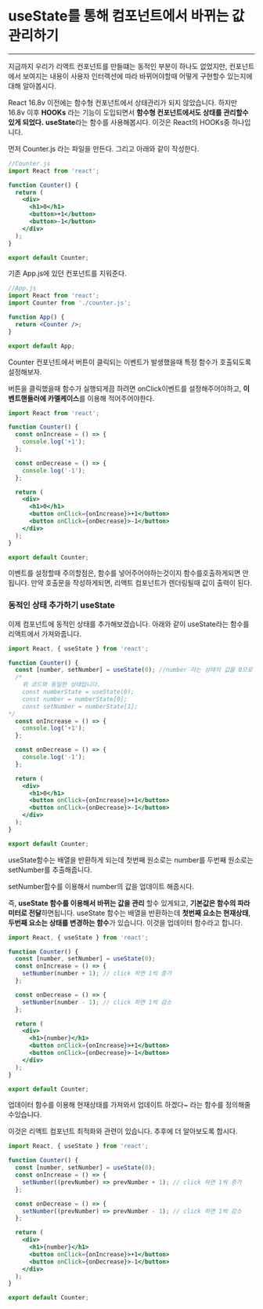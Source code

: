 # useState를 통해 컴포넌트에서 바뀌는 값 관리하기

---

지금까지 우리가 리액트 컨포넌트를 만들떄는 동적인 부분이 하나도 없었지만, 컨포넌트에서 보여지는 내용이 사용자 인터렉션에 따라 바뀌어야할때 어떻게 구현할수 있는지에 대해 알아봅시다.

React 16.8v 이전에는 함수형 컨포넌트에서 상태관리가 되지 않았습니다. 하지만 16.8v 이후 **HOOKs** 라는 기능이 도입되면서 **함수형 컨포넌트에서도 상태를 관리할수 있게 되었다.** **useState**라는 함수를 사용해봅시다. 이것은 React의 HOOKs중 하나입니다.

먼저 Counter.js 라는 파일을 만든다. 그리고 아래와 같이 작성한다.

```jsx
//Counter.js
import React from 'react';

function Counter() {
  return (
    <div>
      <h1>0</h1>
      <button>+1</button>
      <button>-1</button>
    </div>
  );
}

export default Counter;
```

기존 App.js에 있던 컨포넌트를 지워준다.

```jsx
//App.js
import React from 'react';
import Counter from './counter.js';

function App() {
  return <Counter />;
}

export default App;
```

Counter 컨포넌트에서 버튼이 클릭되는 이벤트가 발생했을때 특정 함수가 호출되도록 설정해보자.

버튼을 클릭했을때 함수가 실행되게끔 하려면 onClick이벤트를 설정해주어야하고, **이벤트핸들러에 카멜케이스**를 이용해 적어주어야한다.

```jsx
import React from 'react';

function Counter() {
  const onIncrease = () => {
    console.log('+1');
  };

  const onDecrease = () => {
    console.log('-1');
  };

  return (
    <div>
      <h1>0</h1>
      <button onClick={onIncrease}>+1</button>
      <button onClick={onDecrease}>-1</button>
    </div>
  );
}

export default Counter;
```

이벤트를 설정할때 주의할점은, 함수를 넣어주어야하는것이지 함수를호출하게되면 안됩니다. 만약 호출문을 작성하게되면, 리액트 컴포넌트가 렌더링될때 값이 출력이 된다.

### 동적인 상태 추가하기 useState

이제 컴포넌트에 동적인 상태를 추가해보겠습니다. 아래와 같이 useState라는 함수를 리액트에서 가져와줍니다.

```jsx
import React, { useState } from 'react';

function Counter() {
  const [number, setNumber] = useState(0); //number 라는 상태의 값을 0으로 설정
  /*
	위 코드와 동일한 상태입니다.
	const numberState = useState(0);
	const number = numberState[0];
	const setNumber = numberState[1];
*/
  const onIncrease = () => {
    console.log('+1');
  };

  const onDecrease = () => {
    console.log('-1');
  };

  return (
    <div>
      <h1>0</h1>
      <button onClick={onIncrease}>+1</button>
      <button onClick={onDecrease}>-1</button>
    </div>
  );
}

export default Counter;
```

useState함수는 배열을 반환하게 되는데 첫번째 원소로는 number를 두번째 원소로는 setNumber를 추출해줍니다.

setNumber함수를 이용해서 number의 값을 업데이트 해줍시다.

즉, **useState 함수를 이용해서 바뀌는 값을 관리** 할수 있게되고, **기본값은 함수의 파라미터로 전달**하면됩니다. useState 함수는 배열을 반환하는데 **첫번째 요소는 현재상태**, **두번째 요소는 상태를 변경하는 함수**가 있습니다. 이것을 업데이터 함수라고 합니다.

```jsx
import React, { useState } from 'react';

function Counter() {
  const [number, setNumber] = useState(0);
  const onIncrease = () => {
    setNumber(number + 1); // click 하면 1씩 증가
  };

  const onDecrease = () => {
    setNumber(number - 1); // click 하면 1씩 감소
  };

  return (
    <div>
      <h1>{number}</h1>
      <button onClick={onIncrease}>+1</button>
      <button onClick={onDecrease}>-1</button>
    </div>
  );
}

export default Counter;
```

업데이터 함수를 이용해 현재상태를 가져와서 업데이트 하겠다~ 라는 함수를 정의해줄수있습니다.

이것은 리액트 컴포넌트 최적화와 관련이 있습니다. 추후에 더 알아보도록 합시다.

```jsx
import React, { useState } from 'react';

function Counter() {
  const [number, setNumber] = useState(0);
  const onIncrease = () => {
    setNumber((prevNumber) => prevNumber + 1); // click 하면 1씩 증가
  };

  const onDecrease = () => {
    setNumber((prevNumber) => prevNumber - 1); // click 하면 1씩 감소
  };

  return (
    <div>
      <h1>{number}</h1>
      <button onClick={onIncrease}>+1</button>
      <button onClick={onDecrease}>-1</button>
    </div>
  );
}

export default Counter;
```
